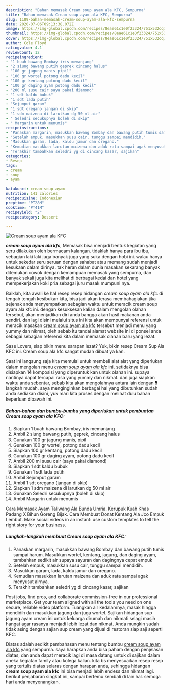 ```yaml
---
description: "Bahan memasak Cream soup ayam ala KFC, Sempurna"
title: "Bahan memasak Cream soup ayam ala KFC, Sempurna"
slug: 1189-bahan-memasak-cream-soup-ayam-ala-kfc-sempurna
date: 2020-07-06T09:13:38.072Z
image: https://img-global.cpcdn.com/recipes/8eae61c1e0f23324/751x532cq70/cream-soup-ayam-ala-kfc-foto-resep-utama.jpg
thumbnail: https://img-global.cpcdn.com/recipes/8eae61c1e0f23324/751x532cq70/cream-soup-ayam-ala-kfc-foto-resep-utama.jpg
cover: https://img-global.cpcdn.com/recipes/8eae61c1e0f23324/751x532cq70/cream-soup-ayam-ala-kfc-foto-resep-utama.jpg
author: Cole Floyd
ratingvalue: 4.1
reviewcount: 12
recipeingredient:
- "1 buah bawang Bombay iris memanjang"
- "2 siung bawang putih geprek cincang halus"
- "100 gr jagung manis pipil"
- "100 gr wortel potong dadu kecil"
- "100 gr kentang potong dadu kecil"
- "100 gr daging ayam potong dadu kecil"
- "200 ml susu cair saya pakai diamond"
- "1 sdt kaldu bubuk"
- "1 sdt lada putih"
- "Sejumput garam"
- "1 sdt oregano jangan di skip"
- "1 sdm maizena di larutkan dg 50 ml air"
- " Seledri secukupnya boleh di skip"
- " Margarin untuk menumis"
recipeinstructions:
- "Panaskan margarin, masukkan bawang Bombay dan bawang putih tumis sampai harum. Masukkan wortel, kentang, jagung, dan daging ayam, tambahkan sedikit air supaya sayuran dan dagingnya cepat empuk"
- "Setelah empuk, masukkan susu cair, tunggu sampai mendidih."
- "Masukkan garam, lada, kaldu jamur dan oregano."
- "Kemudian masukkan larutan maizena dan aduk rata sampai agak menyusut airnya."
- "Terakhir tambahkan seledri yg di cincang kasar, sajikan"
categories:
- Resep
tags:
- cream
- soup
- ayam

katakunci: cream soup ayam 
nutrition: 141 calories
recipecuisine: Indonesian
preptime: "PT28M"
cooktime: "PT41M"
recipeyield: "2"
recipecategory: Dessert

---
```



![Cream soup ayam ala KFC](https://img-global.cpcdn.com/recipes/8eae61c1e0f23324/751x532cq70/cream-soup-ayam-ala-kfc-foto-resep-utama.jpg)

<b><i>cream soup ayam ala kfc</i></b>, Memasak bisa menjadi bentuk kegiatan yang seru dilakukan oleh bermacam kalangan. tidaklah hanya para ibu ibu, sebagian laki laki juga banyak juga yang suka dengan hobi ini. walau hanya untuk sekedar seru seruan dengan sahabat atau memang sudah menjadi kesukaan dalam dirinya. tak heran dalam dunia masakan sekarang banyak ditemukan cowok dengan kemampuan memasak yang sempurna, dan banyak sekali juga kita melihat di berbagai kedai dan hotel yang mempekerjakan koki pria sebagai juru masak mumpuni nya.

Baiklah, kita awali ke hal resep resep hidangan <i>cream soup ayam ala kfc</i>. di tengah tengah kesibukan kita, bisa jadi akan terasa membahagiakan jika sejenak anda menyempatkan sebagian waktu untuk meracik cream soup ayam ala kfc ini. dengan kesuksesan kalian dalam mengolah olahan tersebut, akan menjadikan diri anda bangga akan hasil makanan anda sendiri. dan lagi disini melalui situs ini kita akan mempunyai referensi untuk meracik masakan <u>cream soup ayam ala kfc</u> tersebut menjadi menu yang yummy dan nikmat, oleh sebab itu tandai alamat website ini di ponsel anda sebagai sebagian referensi kita dalam memasak olahan baru yang lezat.

Sase Lovers, siap bikin menu sarapan lezat? Yuk, bikin resep Cream Sup Ala KFC ini. Cream soup ala kfc sangat mudah dibuat ya kan.


Saat ini langsung saja kita memulai untuk membeli alat alat yang diperlukan dalam mengolah menu <u><i>cream soup ayam ala kfc</i></u> ini. setidaknya bisa disiapkan <b>14</b> komposisi yang diperuntuk kan untuk olahan ini. supaya nantinya dapat tercapai rasa yang yummy dan nikmat. dan juga siapkan waktu anda sebentar, sebab kita akan mengolahnya antara lain dengan <b>5</b> langkah mudah. saya menginginkan berbagai hal yang dibutuhkan sudah anda sediakan disini, yuk mari kita proses dengan melihat dulu bahan keperluan dibawah ini.

<!--inarticleads1-->

##### Bahan-bahan dan bumbu-bumbu yang diperlukan untuk pembuatan Cream soup ayam ala KFC:

1. Siapkan 1 buah bawang Bombay, iris memanjang
1. Ambil 2 siung bawang putih, geprek, cincang halus
1. Gunakan 100 gr jagung manis, pipil
1. Gunakan 100 gr wortel, potong dadu kecil
1. Siapkan 100 gr kentang, potong dadu kecil
1. Gunakan 100 gr daging ayam, potong dadu kecil
1. Ambil 200 ml susu cair (saya pakai diamond)
1. Siapkan 1 sdt kaldu bubuk
1. Gunakan 1 sdt lada putih
1. Ambil Sejumput garam
1. Ambil 1 sdt oregano (jangan di skip)
1. Siapkan 1 sdm maizena di larutkan dg 50 ml air
1. Gunakan  Seledri secukupnya (boleh di skip)
1. Ambil  Margarin untuk menumis


Cara Memasak Ayam Taliwang Ala Bunda Umria. Kerupuk Kuah Khas Padang X Bihun Goreng Bijak. Cara Membuat Donat Kentang Ala Jco Empuk Lembut. Make social videos in an instant: use custom templates to tell the right story for your business. 

<!--inarticleads2-->

##### Langkah-langkah membuat Cream soup ayam ala KFC:

1. Panaskan margarin, masukkan bawang Bombay dan bawang putih tumis sampai harum. Masukkan wortel, kentang, jagung, dan daging ayam, tambahkan sedikit air supaya sayuran dan dagingnya cepat empuk
1. Setelah empuk, masukkan susu cair, tunggu sampai mendidih.
1. Masukkan garam, lada, kaldu jamur dan oregano.
1. Kemudian masukkan larutan maizena dan aduk rata sampai agak menyusut airnya.
1. Terakhir tambahkan seledri yg di cincang kasar, sajikan


Post jobs, find pros, and collaborate commission-free in our professional marketplace. Get your team aligned with all the tools you need on one secure, reliable video platform. Tuangkan air kedalamnya, masak hingga mendidih dan masukkan jagung dan juga wortel. Sajikan hidangan sup jagung ayam cream ini untuk keluarga dirumah dan nikmati selagi masih hangat agar rasanya menjadi lebih lezat dan nikmat. Anda mungkin sudah tidak asing dengan sajian sup cream yang dijual di restoran siap saji seperti KFC. 

Diatas adalah sedikit pembahasan menu tentang bumbu <u>cream soup ayam ala kfc</u> yang sempurna. saya harapkan anda bisa paham dengan penjelasan diatas, dan anda dapat meracik lagi di masa datang untuk di sajikan dalam aneka kegiatan family atau kolega kalian. kita bs menyesuaikan resep resep yang tertulis diatas selaras dengan harapan anda, sehingga hidangan <b>cream soup ayam ala kfc</b> ini bisa menjadi lebih endess dan nikmat lagi. berikut penjabaran singkat ini, sampai bertemu kembali di lain hal. semoga hari anda menyenangkan.
